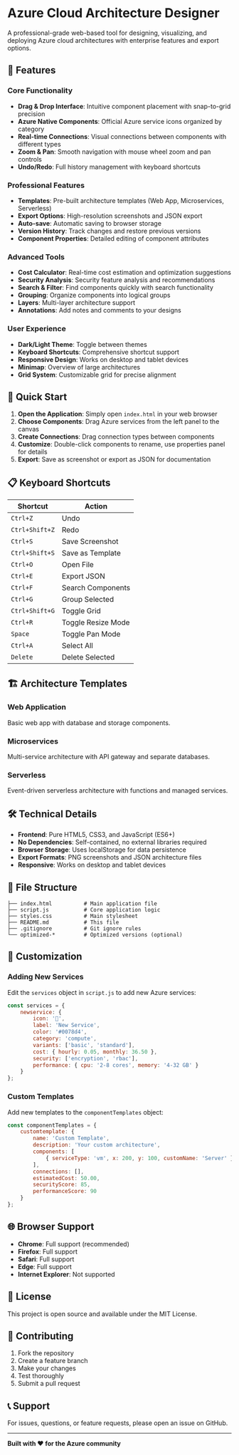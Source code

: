 # Azure Cloud Architecture Designer

A professional-grade web-based tool for designing, visualizing, and deploying Azure cloud architectures with enterprise features and export options.

## 🌟 Features

### Core Functionality
- **Drag & Drop Interface**: Intuitive component placement with snap-to-grid precision
- **Azure Native Components**: Official Azure service icons organized by category
- **Real-time Connections**: Visual connections between components with different types
- **Zoom & Pan**: Smooth navigation with mouse wheel zoom and pan controls
- **Undo/Redo**: Full history management with keyboard shortcuts

### Professional Features
- **Templates**: Pre-built architecture templates (Web App, Microservices, Serverless)
- **Export Options**: High-resolution screenshots and JSON export
- **Auto-save**: Automatic saving to browser storage
- **Version History**: Track changes and restore previous versions
- **Component Properties**: Detailed editing of component attributes

### Advanced Tools
- **Cost Calculator**: Real-time cost estimation and optimization suggestions
- **Security Analysis**: Security feature analysis and recommendations
- **Search & Filter**: Find components quickly with search functionality
- **Grouping**: Organize components into logical groups
- **Layers**: Multi-layer architecture support
- **Annotations**: Add notes and comments to your designs

### User Experience
- **Dark/Light Theme**: Toggle between themes
- **Keyboard Shortcuts**: Comprehensive shortcut support
- **Responsive Design**: Works on desktop and tablet devices
- **Minimap**: Overview of large architectures
- **Grid System**: Customizable grid for precise alignment

## 🚀 Quick Start

1. **Open the Application**: Simply open `index.html` in your web browser
2. **Choose Components**: Drag Azure services from the left panel to the canvas
3. **Create Connections**: Drag connection types between components
4. **Customize**: Double-click components to rename, use properties panel for details
5. **Export**: Save as screenshot or export as JSON for documentation

## 📋 Keyboard Shortcuts

| Shortcut | Action |
|----------|--------|
| `Ctrl+Z` | Undo |
| `Ctrl+Shift+Z` | Redo |
| `Ctrl+S` | Save Screenshot |
| `Ctrl+Shift+S` | Save as Template |
| `Ctrl+O` | Open File |
| `Ctrl+E` | Export JSON |
| `Ctrl+F` | Search Components |
| `Ctrl+G` | Group Selected |
| `Ctrl+Shift+G` | Toggle Grid |
| `Ctrl+R` | Toggle Resize Mode |
| `Space` | Toggle Pan Mode |
| `Ctrl+A` | Select All |
| `Delete` | Delete Selected |

## 🏗️ Architecture Templates

### Web Application
Basic web app with database and storage components.

### Microservices
Multi-service architecture with API gateway and separate databases.

### Serverless
Event-driven serverless architecture with functions and managed services.

## 🛠️ Technical Details

- **Frontend**: Pure HTML5, CSS3, and JavaScript (ES6+)
- **No Dependencies**: Self-contained, no external libraries required
- **Browser Storage**: Uses localStorage for data persistence
- **Export Formats**: PNG screenshots and JSON architecture files
- **Responsive**: Works on desktop and tablet devices

## 📁 File Structure

```
├── index.html          # Main application file
├── script.js           # Core application logic
├── styles.css          # Main stylesheet
├── README.md           # This file
├── .gitignore          # Git ignore rules
└── optimized-*         # Optimized versions (optional)
```

## 🔧 Customization

### Adding New Services
Edit the `services` object in `script.js` to add new Azure services:

```javascript
const services = {
    newservice: {
        icon: '🔧',
        label: 'New Service',
        color: '#0078d4',
        category: 'compute',
        variants: ['basic', 'standard'],
        cost: { hourly: 0.05, monthly: 36.50 },
        security: ['encryption', 'rbac'],
        performance: { cpu: '2-8 cores', memory: '4-32 GB' }
    }
};
```

### Custom Templates
Add new templates to the `componentTemplates` object:

```javascript
const componentTemplates = {
    customtemplate: {
        name: 'Custom Template',
        description: 'Your custom architecture',
        components: [
            { serviceType: 'vm', x: 200, y: 100, customName: 'Server' }
        ],
        connections: [],
        estimatedCost: 50.00,
        securityScore: 85,
        performanceScore: 90
    }
};
```

## 🌐 Browser Support

- **Chrome**: Full support (recommended)
- **Firefox**: Full support
- **Safari**: Full support
- **Edge**: Full support
- **Internet Explorer**: Not supported

## 📄 License

This project is open source and available under the MIT License.

## 🤝 Contributing

1. Fork the repository
2. Create a feature branch
3. Make your changes
4. Test thoroughly
5. Submit a pull request

## 📞 Support

For issues, questions, or feature requests, please open an issue on GitHub.

---

**Built with ❤️ for the Azure community** 